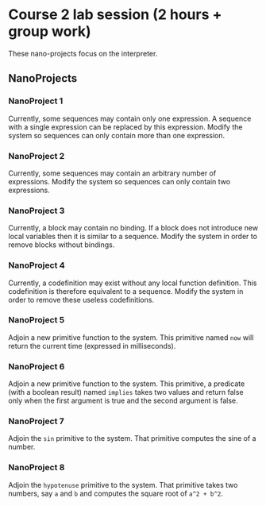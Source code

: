 
Course 2 lab session (2 hours + group work)
===========================================

These nano-projects focus on the interpreter.

NanoProjects
------------

### NanoProject 1 ###

Currently, some sequences may contain only one expression. A sequence
with a single expression can be replaced by this expression. Modify
the system so sequences can only contain more than one expression.

### NanoProject 2 ###

Currently, some sequences may contain an arbitrary number of
expressions. Modify the system so sequences can only contain two
expressions.

### NanoProject 3 ###

Currently, a block may contain no binding. If a block does not
introduce new local variables then it is similar to a sequence.
Modify the system in order to remove blocks without bindings.

### NanoProject 4 ###

Currently, a codefinition may exist without any local function
definition. This codefinition is therefore equivalent to a sequence.
Modify the system in order to remove these useless codefinitions.

### NanoProject 5 ###

Adjoin a new primitive function to the system. This primitive named
`now` will return the current time (expressed in milliseconds).

### NanoProject 6 ###

Adjoin a new primitive function to the system. This primitive, a
predicate (with a boolean result) named `implies` takes two values and
return false only when the first argument is true and the second
argument is false.

### NanoProject 7 ###

Adjoin the `sin` primitive to the system. That primitive computes the
sine of a number.

### NanoProject 8 ###

Adjoin the `hypotenuse` primitive to the system. That primitive takes
two numbers, say `a` and `b` and computes the square root of `a^2 + b^2`.

